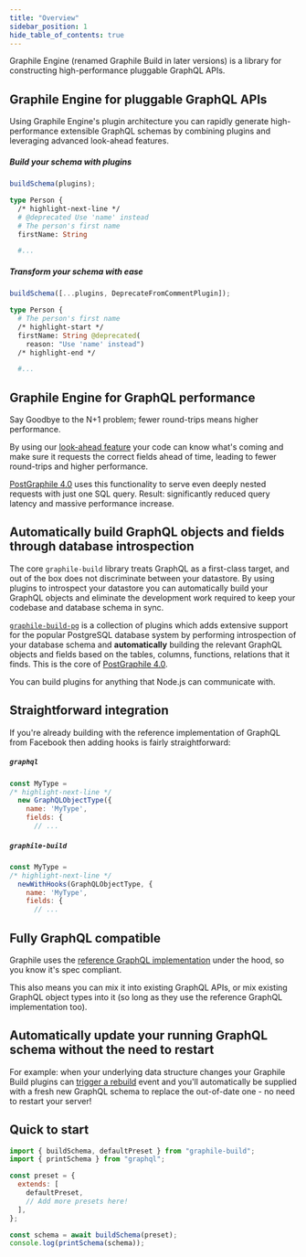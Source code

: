 ```yaml
---
title: "Overview"
sidebar_position: 1
hide_table_of_contents: true
---
```


Graphile Engine (renamed Graphile Build in later versions) is a library for constructing high-performance pluggable GraphQL APIs.

## Graphile Engine for pluggable GraphQL APIs

Using Graphile Engine's plugin architecture you can rapidly generate high-performance extensible GraphQL schemas by combining plugins and leveraging advanced look-ahead features.

##### Build your schema with plugins

```js
buildSchema(plugins);
```

```graphql
type Person {
  /* highlight-next-line */
  # @deprecated Use 'name' instead
  # The person's first name
  firstName: String

  #...
```

##### Transform your schema with ease

```js
buildSchema([...plugins, DeprecateFromCommentPlugin]);
```

```graphql
type Person {
  # The person's first name
  /* highlight-start */
  firstName: String @deprecated(
    reason: "Use 'name' instead")
  /* highlight-end */

  #...
```

## Graphile Engine for GraphQL performance

Say Goodbye to the N+1 problem; fewer round-trips means higher performance.

By using our [look-ahead feature](/graphile-build/look-ahead) your code can
know what's coming and make sure it requests the correct fields ahead of time,
leading to fewer round-trips and higher performance.

[PostGraphile 4.0](https://postgraphile.org) uses this functionality to serve even deeply
nested requests with just one SQL query. Result: significantly reduced query
latency and massive performance increase.

## Automatically build GraphQL objects and fields through database introspection

The core `graphile-build` library treats GraphQL as a first-class target, and
out of the box does not discriminate between your datastore. By using plugins to
introspect your datastore you can automatically build your GraphQL objects and
eliminate the development work required to keep your codebase and database
schema in sync.

[`graphile-build-pg`](../graphile-build-pg) is a collection of plugins which adds extensive support for
the popular PostgreSQL database system by performing introspection of your
database schema and **automatically** building the relevant GraphQL objects and
fields based on the tables, columns, functions, relations that it finds. This is
the core of [PostGraphile 4.0](https://postgraphile.org).

You can build plugins for anything that Node.js can communicate with.

## Straightforward integration

If you're already building with the reference implementation of GraphQL from
Facebook then adding hooks is fairly straightforward:

##### `graphql`

```js
const MyType =
/* highlight-next-line */
  new GraphQLObjectType({
    name: 'MyType',
    fields: {
      // ...
```

##### `graphile-build`

```js
const MyType =
/* highlight-next-line */
  newWithHooks(GraphQLObjectType, {
    name: 'MyType',
    fields: {
      // ...
```

## Fully GraphQL compatible

Graphile uses the <a href="http://graphql.org/graphql-js/">reference GraphQL
implementation</a> under the hood, so you know it's spec compliant.

This also means you can mix it into existing GraphQL APIs, or mix existing
GraphQL object types into it (so long as they use the reference GraphQL
implementation too).

## Automatically update your running GraphQL schema without the need to restart

For example: when your underlying data structure changes your Graphile Build
plugins can [trigger a rebuild](./schema-builder#registerwatcherwatcher-unwatcher) event and you'll automatically be supplied with a
fresh new GraphQL schema to replace the out-of-date one - no need to restart
your server!

## Quick to start

```js
import { buildSchema, defaultPreset } from "graphile-build";
import { printSchema } from "graphql";

const preset = {
  extends: [
    defaultPreset,
    // Add more presets here!
  ],
};

const schema = await buildSchema(preset);
console.log(printSchema(schema));
```
